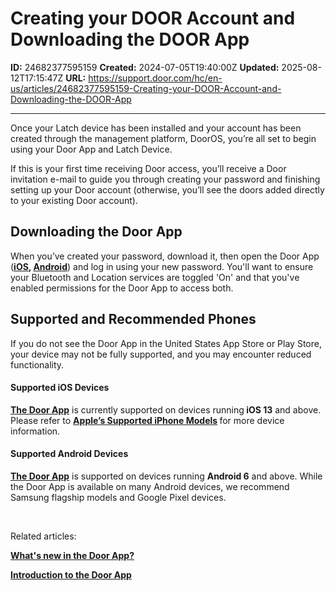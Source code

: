 # Creating your DOOR Account and Downloading the DOOR App

**ID:** 24682377595159
**Created:** 2024-07-05T19:40:00Z
**Updated:** 2025-08-12T17:15:47Z
**URL:** https://support.door.com/hc/en-us/articles/24682377595159-Creating-your-DOOR-Account-and-Downloading-the-DOOR-App

---

<p>Once your Latch device has been installed and your account has been created through the management platform, DoorOS, you’re all set to begin using your Door App and Latch Device.</p>
<p>If this is your first time receiving Door access, you’ll receive a Door invitation e-mail to guide you through creating your password and finishing setting up your Door account (otherwise, you’ll see the doors added directly to your existing Door account).</p>
<h2 id="h_01J226F7Q9V2TJRESDAHE32D0W">Downloading the Door App</h2>
<p>When you’ve created your password, download it, then open the Door App (<strong><span class="wysiwyg-underline"><a href="https://apps.apple.com/us/app/door/id6499252863" target="_blank" rel="noopener noreferrer">iOS</a></span><span style="background-color: #ffffff;">, </span><span class="wysiwyg-underline"><a href="https://play.google.com/store/apps/details?id=com.door.doorapp" target="_blank" rel="noopener noreferrer">Android</a></span></strong><span style="background-color: #ffffff;">) and log in using your new password. You'll want to ensure your Bluetooth and Location services are toggled 'On' and that you've enabled permissions for the Door App to access both. </span></p>
<h2 id="supported-phones">Supported and Recommended Phones</h2>
<p>If you do not see the Door App in the United States App Store or Play Store, your device may not be fully supported, and you may encounter reduced functionality.</p>
<h4 id="h_01J226F7Q9CXJ4003P4FGBSQ8Z">Supported iOS Devices</h4>
<p><a href="https://apps.apple.com/us/app/door/id6499252863" target="_blank" rel="noopener noreferrer"><strong><span class="wysiwyg-underline">The Door App</span></strong></a> is currently supported on devices running<strong> iOS 13</strong> and above. Please refer to <span class="wysiwyg-underline"><strong><a href="https://support.apple.com/guide/iphone/supported-iphone-models-iphe3fa5df43/13.0/ios/13.0">Apple’s Supported iPhone Models</a> </strong></span>for more device information.</p>
<h4 id="h_01J226F7Q9NS32RNBYKWH5A4EN">Supported Android Devices</h4>
<p><span class="wysiwyg-underline"><strong><a href="https://play.google.com/store/apps/details?id=com.door.doorapp" target="_blank" rel="noopener noreferrer">The Door App</a></strong></span> is supported on devices running <strong>Android 6</strong> and above. While the Door App is available on many Android devices, we recommend Samsung flagship models and Google Pixel devices. </p>
<p> </p>
<p>Related articles: </p>
<p><strong><span class="wysiwyg-underline"><a href="https://support.door.com/hc/en-us/sections/29221421236119-I-m-a-Resident-what-do-I-need-to-know-about-the-migration-to-Door#What's%20new%20in%20the%20Door%20App?">What's new in the Door App?</a></span></strong></p>
<p><a href="https://support.door.com/hc/en-us/articles/24682318834839-Introduction-to-the-Door-App" target="_blank" rel="noopener noreferrer"><strong><span class="wysiwyg-underline">Introduction to the Door App</span></strong></a></p>
<div id="gtx-trans" style="position: absolute; left: 361px; top: 22.1111px;">
<div class="gtx-trans-icon"> </div>
</div>
